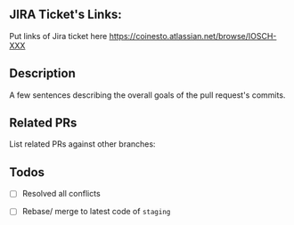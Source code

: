 ## JIRA Ticket's Links:
Put links of Jira ticket here
https://coinesto.atlassian.net/browse/IOSCH-XXX

## Description
A few sentences describing the overall goals of the pull request's commits.

## Related PRs
List related PRs against other branches:

## Todos
- [ ] Resolved all conflicts
- [ ] Rebase/ merge to latest code of `staging`

